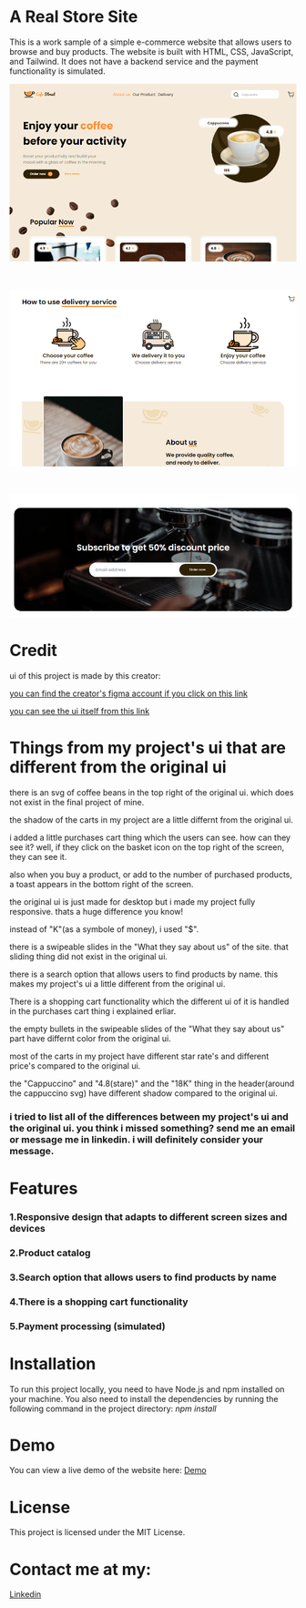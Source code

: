 # A Real Store Site

This is a work sample of a simple e-commerce website that allows users to browse and buy products. The website is built with HTML, CSS, JavaScript, and Tailwind. It does not have a backend service and the payment functionality is simulated.

![App Screenshot](https://raw.githubusercontent.com/Dreamer474747/Dreamer474747.github.io/main/a-real-store-site/header.PNG)

<br/>

![App Screenshot](https://raw.githubusercontent.com/Dreamer474747/Dreamer474747.github.io/main/a-real-store-site/main.PNG)

<br/>

![App Screenshot](https://raw.githubusercontent.com/Dreamer474747/Dreamer474747.github.io/main/a-real-store-site/footer.PNG)

# Credit

ui of this project is made by this creator:

[you can find the creator's figma account if you click on this link](https://www.figma.com/@rauliqbal)

[you can see the ui itself from this link](https://www.figma.com/file/NAnJcD6qQWkmfk4VXCvqCD/Cafe-Street---E-Commerce-Landing-Page-(Community)?type=design&node-id=0-1&mode=design&t=n2SxUoSpOZJuWDzv-0)

# Things from my project's ui that are different from the original ui

there is an svg of coffee beans in the top right of the original ui. which does not exist in the final project of mine.

the shadow of the carts in my project are a little differnt from the original ui.

i added a little purchases cart thing which the users can see. how can they see it? well, if they click on the basket icon on the top right of the screen, they can see it.

also when you buy a product, or add to the number of purchased products, a toast appears in the bottom right of the screen.

the original ui is just made for desktop but i made my project fully responsive. thats a huge difference you know!

instead of "K"(as a symbole of money), i used "$".

there is a swipeable slides in the "What they say about us" of the site. that sliding thing did not exist in the original ui.

there is a search option that allows users to find products by name. this makes my project's ui a little different from the original ui.

There is a shopping cart functionality which the different ui of it is handled in the purchases cart thing i explained erliar.

the empty bullets in the swipeable slides of the "What they say about us" part have differnt color from the original ui.

most of the carts in my project have different star rate's and different price's compared to the original ui.

the "Cappuccino" and "4.8(stare)" and the "18K" thing in the header(around the cappuccino svg) have different shadow compared to the original ui.

### i tried to list all of the differences between my project's ui and the original ui. you think i missed something? send me an email or message me in linkedin. i will definitely consider your message.

# Features

### 1.Responsive design that adapts to different screen sizes and devices

### 2.Product catalog

### 3.Search option that allows users to find products by name

### 4.There is a shopping cart functionality

### 5.Payment processing (simulated)

# Installation

To run this project locally, you need to have Node.js and npm installed on your machine. You also need to install the dependencies by running the following command in the project directory:
*npm install*

# Demo
You can view a live demo of the website here: [Demo](https://dreamer474747.github.io/a-real-store-site/public/)

# License
This project is licensed under the MIT License.

# Contact me at my: 

[Linkedin](https://linkedin.com/in/mobin-taataghi)


